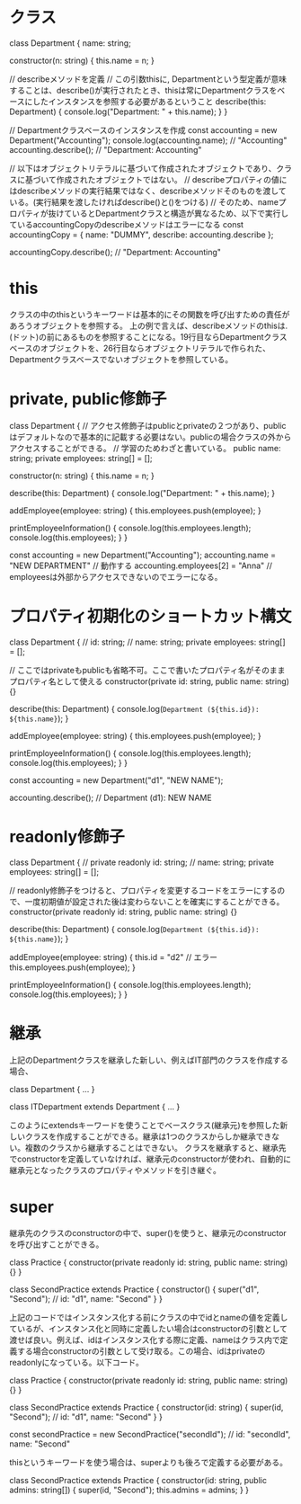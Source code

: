 # クラス
class Department {
  name: string;

  constructor(n: string) {
    this.name = n;
  }

  // describeメソッドを定義
  // この引数thisに, Departmentという型定義が意味することは、describe()が実行されたとき、thisは常にDepartmentクラスをベースにしたインスタンスを参照する必要があるということ
  describe(this: Department) {
    console.log("Department: " + this.name);
  }
}

// Departmentクラスベースのインスタンスを作成
const accounting = new Department("Accounting");
console.log(accounting.name); // "Accounting"
accounting.describe(); // "Department: Accounting"

// 以下はオブジェクトリテラルに基づいて作成されたオブジェクトであり、クラスに基づいて作成されたオブジェクトではない。
// describeプロパティの値にはdescribeメソッドの実行結果ではなく、describeメソッドそのものを渡している。(実行結果を渡したければdescribe()と()をつける)
// そのため、nameプロパティが抜けているとDepartmentクラスと構造が異なるため、以下で実行しているaccountingCopyのdescribeメソッドはエラーになる
const accountingCopy = { name: "DUMMY", describe: accounting.describe };

accountingCopy.describe(); // "Department: Accounting"

# this
クラスの中のthisというキーワードは基本的にその関数を呼び出すための責任があろうオブジェクトを参照する。
上の例で言えば、describeメソッドのthisは.(ドット)の前にあるものを参照することになる。19行目ならDepartmentクラスベースのオブジェクトを、26行目ならオブジェクトリテラルで作られた、Departmentクラスベースでないオブジェクトを参照している。

# private, public修飾子
class Department {
  // アクセス修飾子はpublicとprivateの２つがあり、publicはデフォルトなので基本的に記載する必要はない。publicの場合クラスの外からアクセスすることができる。
  // 学習のためわざと書いている。
  public name: string;
  private employees: string[] = [];

  constructor(n: string) {
    this.name = n;
  }

  describe(this: Department) {
    console.log("Department: " + this.name);
  }

  addEmployee(employee: string) {
    this.employees.push(employee);
  }

  printEmployeeInformation() {
    console.log(this.employees.length);
    console.log(this.employees);
  }
}

const accounting = new Department("Accounting");
accounting.name = "NEW DEPARTMENT" // 動作する
accounting.employees[2] = "Anna" // employeesは外部からアクセスできないのでエラーになる。

# プロパティ初期化のショートカット構文
class Department {
  // id: string;
  // name: string;
  private employees: string[] = [];

  // ここではprivateもpublicも省略不可。ここで書いたプロパティ名がそのままプロパティ名として使える
  constructor(private id: string, public name: string) {}

  describe(this: Department) {
    console.log(`Department (${this.id}): ${this.name}`);
  }

  addEmployee(employee: string) {
    this.employees.push(employee);
  }

  printEmployeeInformation() {
    console.log(this.employees.length);
    console.log(this.employees);
  }
}

const accounting = new Department("d1", "NEW NAME");

accounting.describe(); // Department (d1): NEW NAME

# readonly修飾子
class Department {
  // private readonly id: string;
  // name: string;
  private employees: string[] = [];

  // readonly修飾子をつけると、プロパティを変更するコードをエラーにするので、一度初期値が設定された後は変わらないことを確実にすることができる。
  constructor(private readonly id: string, public name: string) {}

  describe(this: Department) {
    console.log(`Department (${this.id}): ${this.name}`);
  }

  addEmployee(employee: string) {
    this.id = "d2" // エラー
    this.employees.push(employee);
  }

  printEmployeeInformation() {
    console.log(this.employees.length);
    console.log(this.employees);
  }
}

# 継承
上記のDepartmentクラスを継承した新しい、例えばIT部門のクラスを作成する場合、

class Department {
  ...
}

class ITDepartment extends Department {
  ...
}

このようにextendsキーワードを使うことでベースクラス(継承元)を参照した新しいクラスを作成することができる。継承は1つのクラスからしか継承できない。複数のクラスから継承することはできない。
クラスを継承すると、継承先でconstructorを定義していなければ、継承元のconstructorが使われ、自動的に継承元となったクラスのプロパティやメソッドを引き継ぐ。

# super
継承先のクラスのconstructorの中で、super()を使うと、継承元のconstructorを呼び出すことができる。

class Practice {
  constructor(private readonly id: string, public name: string) {}
}

class SecondPractice extends Practice {
  constructor() {
    super("d1", "Second"); // id: "d1", name: "Second"
  }
}

上記のコードではインスタンス化する前にクラスの中でidとnameの値を定義しているが、インスタンス化と同時に定義したい場合はconstructorの引数として渡せば良い。例えば、idはインスタンス化する際に定義、nameはクラス内で定義する場合constructorの引数として受け取る。この場合、idはprivateのreadonlyになっている。以下コード。

class Practice {
  constructor(private readonly id: string, public name: string) {}
}

class SecondPractice extends Practice {
  constructor(id: string) {
    super(id, "Second"); // id: "d1", name: "Second"
  }
}

const secondPractice = new SecondPractice("secondId"); // id: "secondId", name: "Second"

thisというキーワードを使う場合は、superよりも後ろで定義する必要がある。

class SecondPractice extends Practice {
  constructor(id: string, public admins: string[]) {
    super(id, "Second");
    this.admins = admins;
  }
}
